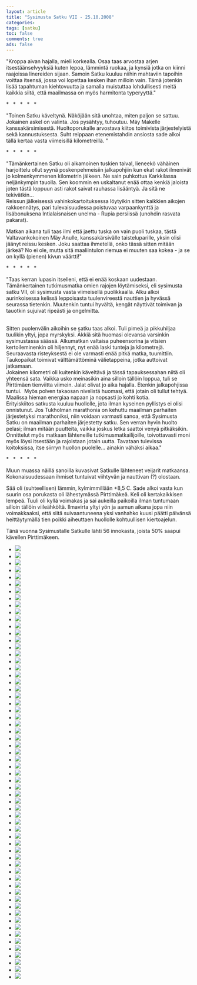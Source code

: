 ```yaml
---
layout: article 
title: "Sysimusta Satku VII - 25.10.2008" 
categories: 
tags: [satku]
toc: false 
comments: true 
ads: false 
---
```


"Kroppa aivan hajalla, mieli korkealla. Osaa taas arvostaa arjen
itsestäänselvyyksiä kuten lepoa, lämmintä ruokaa, ja kynsiä jotka on
kiinni raajoissa linereiden sijaan. Samoin Satku kuuluu niihin mahtaviin
tapoihin voittaa itsensä, jossa voi lopettaa kesken ihan milloin vain.
Tämä jotenkin lisää tapahtuman kiehtovuutta ja samalla muistuttaa
lohdullisesti meitä kaikkia siitä, että maailmassa on myös harmitonta
typeryyttä."

\*   \*   \*   \*   \*

"Toinen Satku käveltynä. Näköjään sitä unohtaa, miten paljon se sattuu.
Jokainen askel on valinta. Jos pysähtyy, tuhoutuu. Mäy Makelle
kanssakärsimisestä. Huoltoporukalle arvostava kiitos toimivista
järjestelyistä sekä kannustuksesta. Suht reippaan etenemistahdin
ansiosta sade alkoi tällä kertaa vasta viimeisillä kilometreillä. "

\*   \*   \*   \*   \*

"Tämänkertainen Satku oli aikamoinen tuskien taival, lieneekö vähäinen
harjoittelu ollut syynä poskenpehmeisiin jalkapohjiin kun ekat rakot
ilmenivät jo kolmenkymmenen kilometrin jälkeen. Ne sain puhkottua
Karkkilassa neljänkympin tauolla. Sen koommin en uskaltanut enää ottaa
kenkiä jaloista joten tästä loppuun asti rakot saivat rauhassa
lisääntyä. Ja sitä ne tekivätkin...\
Reissun jälkeisessä vahinkokartoituksessa löytyikin sitten kaikkien
aikojen rakkoennätys, pari tulevaisuudessa poistuvaa varpaankynttä ja
lisäbonuksena Intialaisnaisen unelma - Rupia persiissä (unohdin rasvata
pakarat).

Matkan aikana tuli taas ilmi että jaettu tuska on vain puoli tuskaa,
tästä Valtavankokoinen Mäy Anulle, kanssakärsivälle taisteluparille,
yksin olisi jäänyt reissu kesken. Joku saattaa ihmetellä, onko tässä
sitten mitään järkeä? No ei ole, mutta sitä maaliintulon riemua ei
muuten saa kokea - ja se on kyllä (pienen) kivun väärtti!"

\*   \*   \*   \*   \*

"Taas kerran lupasin itselleni, että ei enää koskaan uudestaan.
Tämänkertainen tutkimusmatka omien rajojen löytämiseksi, eli sysimusta
satku VII, oli sysimusta vasta viimeisellä puolikkaalla. Alku alkoi
aurinkoisessa kelissä leppoisasta tuulenvireestä nauttien ja hyvässä
seurassa tietenkin. Muutenkin tuntui hyvältä, kengät näyttivät toimivan
ja tauotkin sujuivat ripeästi ja ongelmitta.

\
Sitten puolenvälin aikoihin se satku taas alkoi. Tuli pimeä ja
pikkuhiljaa tuulikin yltyi, jopa myrskyksi. Äkkiä sitä huomasi olevansa
varsinkin sysimustassa säässä. Alkumatkan valtaisa puheensorina ja
vitsien kertoileminenkin oli hiljennyt, nyt enää laski tunteja ja
kilometrejä. Seuraavasta risteyksestä ei ole varmasti enää pitkä matka,
tuumittiin. Taukopaikat toimivat välttämättöminä välietappeina, jotka
auttoivat jatkamaan.\
Jokainen kilometri oli kuitenkin käveltävä ja tässä tapauksessahan niitä
oli yhteensä sata. Vaikka usko meinasikin aina silloin tällöin loppua,
tuli se Pirttimäen tienviitta viimein. Jalat olivat jo aika hajalla.
Etenkin jalkapohjissa tuntui.  Myös polven takaosan nivelistä huomasi,
että jotain oli tullut tehtyä. Maalissa hieman energiaa napaan ja
nopsasti jo kohti kotia.\
Erityiskiitos satkusta kuuluu huollolle, jota ilman kyseinen pyllistys
ei olisi onnistunut. Jos Tukholman marathonia on kehuttu maailman
parhaiten järjestetyksi marathoniksi, niin voidaan varmasti sanoa, että
Sysimusta Satku on maailman parhaiten järjestetty satku. Sen verran
hyvin huolto pelasi; ilman mitään puutteita, vaikka joskus letka saattoi
venyä pitkäksikin. Onnittelut myös matkaan lähteneille
tutkimusmatkailijoille, toivottavasti moni myös löysi itsestään ja
rajoistaan jotain uutta. Tavataan tulevissa koitoksissa, itse siirryn
huollon puolelle... ainakin vähäksi aikaa."

\*   \*   \*   \*   \*

Muun muassa näillä sanoilla kuvasivat Satkulle lähteneet veijarit
matkaansa. Kokonaisuudessaan ihmiset tuntuivat viihtyvän ja nauttivan
(?) olostaan.

Sää oli (suhteellisen) lämmin, kylmimmillään +8,5 C. Sade alkoi vasta
kun suurin osa porukasta oli lähestymässä Pirttimäkeä. Keli oli
kertakaikkisen lempeä. Tuuli oli kyllä voimakas ja sai aukeilla
paikoilla ilman tuntumaan silloin tällöin viileähköltä. Ilmavirta yltyi
yön ja aamun aikana jopa niin voimakkaaksi, että siitä suivaantuneena
yksi vanhahko kuusi päätti päivänsä heittäytymällä tien poikki
aiheuttaen huollolle kohtuullisen kiertoajelun. 

Tänä vuonna Sysimustalle Satkulle lähti 56 innokasta, joista 50% saapui
kävellen Pirttimäkeen.

<div class="image-gallery" markdown="1">

-   [![](/images/sysimusta-satku-7/Thumbnails/Satku%20VII%20001.jpg)](/images/sysimusta-satku-7/Satku%20VII%20001.jpg)
-   [![](/images/sysimusta-satku-7/Thumbnails/Satku%20VII%20003.jpg)](/images/sysimusta-satku-7/Satku%20VII%20003.jpg)
-   [![](/images/sysimusta-satku-7/Thumbnails/Satku%20VII%20005.jpg)](/images/sysimusta-satku-7/Satku%20VII%20005.jpg)
-   [![](/images/sysimusta-satku-7/Thumbnails/Satku%20VII%20014.jpg)](/images/sysimusta-satku-7/Satku%20VII%20014.jpg)
-   [![](/images/sysimusta-satku-7/Thumbnails/Satku%20VII%20022.jpg)](/images/sysimusta-satku-7/Satku%20VII%20022.jpg)
-   [![](/images/sysimusta-satku-7/Thumbnails/Satku%20VII%20025.jpg)](/images/sysimusta-satku-7/Satku%20VII%20025.jpg)
-   [![](/images/sysimusta-satku-7/Thumbnails/Satku%20VII%20026.jpg)](/images/sysimusta-satku-7/Satku%20VII%20026.jpg)
-   [![](/images/sysimusta-satku-7/Thumbnails/Satku%20VII%20032.jpg)](/images/sysimusta-satku-7/Satku%20VII%20032.jpg)
-   [![](/images/sysimusta-satku-7/Thumbnails/Satku%20VII%20041.jpg)](/images/sysimusta-satku-7/Satku%20VII%20041.jpg)
-   [![](/images/sysimusta-satku-7/Thumbnails/Satku%20VII%20045.jpg)](/images/sysimusta-satku-7/Satku%20VII%20045.jpg)
-   [![](/images/sysimusta-satku-7/Thumbnails/Satku%20VII%20052.jpg)](/images/sysimusta-satku-7/Satku%20VII%20052.jpg)
-   [![](/images/sysimusta-satku-7/Thumbnails/Satku%20VII%20055.jpg)](/images/sysimusta-satku-7/Satku%20VII%20055.jpg)
-   [![](/images/sysimusta-satku-7/Thumbnails/Satku%20VII%20058.jpg)](/images/sysimusta-satku-7/Satku%20VII%20058.jpg)
-   [![](/images/sysimusta-satku-7/Thumbnails/Satku%20VII%20060.jpg)](/images/sysimusta-satku-7/Satku%20VII%20060.jpg)
-   [![](/images/sysimusta-satku-7/Thumbnails/Satku%20VII%20064.jpg)](/images/sysimusta-satku-7/Satku%20VII%20064.jpg)
-   [![](/images/sysimusta-satku-7/Thumbnails/Satku%20VII%20070.jpg)](/images/sysimusta-satku-7/Satku%20VII%20070.jpg)
-   [![](/images/sysimusta-satku-7/Thumbnails/Satku%20VII%20075.jpg)](/images/sysimusta-satku-7/Satku%20VII%20075.jpg)
-   [![](/images/sysimusta-satku-7/Thumbnails/Satku%20VII%20076.jpg)](/images/sysimusta-satku-7/Satku%20VII%20076.jpg)
-   [![](/images/sysimusta-satku-7/Thumbnails/Satku%20VII%20078.jpg)](/images/sysimusta-satku-7/Satku%20VII%20078.jpg)
-   [![](/images/sysimusta-satku-7/Thumbnails/Satku%20VII%20080.jpg)](/images/sysimusta-satku-7/Satku%20VII%20080.jpg)
-   [![](/images/sysimusta-satku-7/Thumbnails/Satku%20VII%20082.jpg)](/images/sysimusta-satku-7/Satku%20VII%20082.jpg)
-   [![](/images/sysimusta-satku-7/Thumbnails/Satku%20VII%20083.jpg)](/images/sysimusta-satku-7/Satku%20VII%20083.jpg)
-   [![](/images/sysimusta-satku-7/Thumbnails/Satku%20VII%20089.jpg)](/images/sysimusta-satku-7/Satku%20VII%20089.jpg)
-   [![](/images/sysimusta-satku-7/Thumbnails/Satku%20VII%20090.jpg)](/images/sysimusta-satku-7/Satku%20VII%20090.jpg)
-   [![](/images/sysimusta-satku-7/Thumbnails/Satku%20VII%20094.jpg)](/images/sysimusta-satku-7/Satku%20VII%20094.jpg)
-   [![](/images/sysimusta-satku-7/Thumbnails/Satku%20VII%20095.jpg)](/images/sysimusta-satku-7/Satku%20VII%20095.jpg)
-   [![](/images/sysimusta-satku-7/Thumbnails/Satku%20VII%20104.jpg)](/images/sysimusta-satku-7/Satku%20VII%20104.jpg)
-   [![](/images/sysimusta-satku-7/Thumbnails/Satku%20VII%20105.jpg)](/images/sysimusta-satku-7/Satku%20VII%20105.jpg)
-   [![](/images/sysimusta-satku-7/Thumbnails/Satku%20VII%20109.jpg)](/images/sysimusta-satku-7/Satku%20VII%20109.jpg)
-   [![](/images/sysimusta-satku-7/Thumbnails/Satku%20VII%20116.jpg)](/images/sysimusta-satku-7/Satku%20VII%20116.jpg)
-   [![](/images/sysimusta-satku-7/Thumbnails/Satku%20VII%20120.jpg)](/images/sysimusta-satku-7/Satku%20VII%20120.jpg)
-   [![](/images/sysimusta-satku-7/Thumbnails/Satku%20VII%20123.jpg)](/images/sysimusta-satku-7/Satku%20VII%20123.jpg)
-   [![](/images/sysimusta-satku-7/Thumbnails/Satku%20VII%20125.jpg)](/images/sysimusta-satku-7/Satku%20VII%20125.jpg)
-   [![](/images/sysimusta-satku-7/Thumbnails/Satku%20VII%20127.jpg)](/images/sysimusta-satku-7/Satku%20VII%20127.jpg)
-   [![](/images/sysimusta-satku-7/Thumbnails/Satku%20VII%20129.jpg)](/images/sysimusta-satku-7/Satku%20VII%20129.jpg)
-   [![](/images/sysimusta-satku-7/Thumbnails/Satku%20VII%20134.jpg)](/images/sysimusta-satku-7/Satku%20VII%20134.jpg)
-   [![](/images/sysimusta-satku-7/Thumbnails/Satku%20VII%20138.jpg)](/images/sysimusta-satku-7/Satku%20VII%20138.jpg)
-   [![](/images/sysimusta-satku-7/Thumbnails/Satku%20VII%20139.jpg)](/images/sysimusta-satku-7/Satku%20VII%20139.jpg)
-   [![](/images/sysimusta-satku-7/Thumbnails/Satku%20VII%20141.jpg)](/images/sysimusta-satku-7/Satku%20VII%20141.jpg)
-   [![](/images/sysimusta-satku-7/Thumbnails/Satku%20VII%20142.jpg)](/images/sysimusta-satku-7/Satku%20VII%20142.jpg)
-   [![](/images/sysimusta-satku-7/Thumbnails/Satku%20VII%20145.jpg)](/images/sysimusta-satku-7/Satku%20VII%20145.jpg)
-   [![](/images/sysimusta-satku-7/Thumbnails/Satku%20VII%20154.jpg)](/images/sysimusta-satku-7/Satku%20VII%20154.jpg)
-   [![](/images/sysimusta-satku-7/Thumbnails/Satku%20VII%20157.jpg)](/images/sysimusta-satku-7/Satku%20VII%20157.jpg)
-   [![](/images/sysimusta-satku-7/Thumbnails/Satku%20VII%20158.jpg)](/images/sysimusta-satku-7/Satku%20VII%20158.jpg)
-   [![](/images/sysimusta-satku-7/Thumbnails/Satku%20VII%20159.jpg)](/images/sysimusta-satku-7/Satku%20VII%20159.jpg)
-   [![](/images/sysimusta-satku-7/Thumbnails/Satku%20VII%20160.jpg)](/images/sysimusta-satku-7/Satku%20VII%20160.jpg)
-   [![](/images/sysimusta-satku-7/Thumbnails/Satku%20VII%20163.jpg)](/images/sysimusta-satku-7/Satku%20VII%20163.jpg)
-   [![](/images/sysimusta-satku-7/Thumbnails/Satku%20VII%20167.jpg)](/images/sysimusta-satku-7/Satku%20VII%20167.jpg)
-   [![](/images/sysimusta-satku-7/Thumbnails/Satku%20VII%20172.jpg)](/images/sysimusta-satku-7/Satku%20VII%20172.jpg)
-   [![](/images/sysimusta-satku-7/Thumbnails/Satku%20VII%20173.jpg)](/images/sysimusta-satku-7/Satku%20VII%20173.jpg)
-   [![](/images/sysimusta-satku-7/Thumbnails/Satku%20VII%20178.jpg)](/images/sysimusta-satku-7/Satku%20VII%20178.jpg)
-   [![](/images/sysimusta-satku-7/Thumbnails/Satku%20VII%20179.jpg)](/images/sysimusta-satku-7/Satku%20VII%20179.jpg)
-   [![](/images/sysimusta-satku-7/Thumbnails/Satku%20VII%20183.jpg)](/images/sysimusta-satku-7/Satku%20VII%20183.jpg)
-   [![](/images/sysimusta-satku-7/Thumbnails/Satku%20VII%20185.jpg)](/images/sysimusta-satku-7/Satku%20VII%20185.jpg)
-   [![](/images/sysimusta-satku-7/Thumbnails/Satku%20VII%20187.jpg)](/images/sysimusta-satku-7/Satku%20VII%20187.jpg)
-   [![](/images/sysimusta-satku-7/Thumbnails/Satku%20VII%20190.jpg)](/images/sysimusta-satku-7/Satku%20VII%20190.jpg)
-   [![](/images/sysimusta-satku-7/Thumbnails/Satku%20VII%20195.jpg)](/images/sysimusta-satku-7/Satku%20VII%20195.jpg)
-   [![](/images/sysimusta-satku-7/Thumbnails/Satku%20VII%20199.jpg)](/images/sysimusta-satku-7/Satku%20VII%20199.jpg)
-   [![](/images/sysimusta-satku-7/Thumbnails/Satku%20VII%20201.jpg)](/images/sysimusta-satku-7/Satku%20VII%20201.jpg)
-   [![](/images/sysimusta-satku-7/Thumbnails/Satku%20VII%20206.jpg)](/images/sysimusta-satku-7/Satku%20VII%20206.jpg)
-   [![](/images/sysimusta-satku-7/Thumbnails/Satku%20VII%20210.jpg)](/images/sysimusta-satku-7/Satku%20VII%20210.jpg)
-   [![](/images/sysimusta-satku-7/Thumbnails/Satku%20VII%20213.jpg)](/images/sysimusta-satku-7/Satku%20VII%20213.jpg)

</div>
